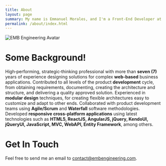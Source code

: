 ```yaml
---
title: About
layout: page
summary: My name is Emmanuel Morales, and I'm a Front-End Developer at Dallas, TX.
permalink: /about/index.html
---
```


<img src="https://avatars0.githubusercontent.com/u/1769860?v=3&s=460" alt="EMB Engineering Avatar" style="float:left"/>
<br/>

# Some Background! 
High‐performing, strategic‐thinking professional with more than **seven (7)** years of experience designing solutions for complex **web-based** business applications. Contributed to all levels of the product **development** cycle, from obtaining requirements, documenting, creating the architecture and structure, and delivering a quality approved solution. Experienced in **modular design** techniques, for creating flexible architectures easy to customize and adapt to other ends. Collaborated with product development teams using **Agile/Scrum** and **Waterfall** software methodologies. Developed **responsive cross-platform applications** using latest technologies such as **HTML5, ReactJS, AngularJS, jQuery, KendoUI, jQueryUI, JavaScript, MVC, WebAPI, Entity Framework**, among others.

# Get In Touch
Feel free to send me an email to [contact@embengineering.com](mailto:contact@embengineering.com).
